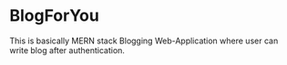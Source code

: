 # BlogForYou
This is basically MERN stack Blogging Web-Application where user can write blog after authentication.  
